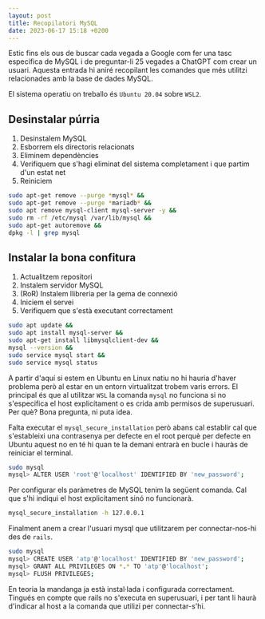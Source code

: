 ```yaml
---
layout: post
title: Recopilatori MySQL
date: 2023-06-17 15:18 +0200
---
```


Estic fins els ous de buscar cada vegada a Google com fer una tasc específica de MySQL i de preguntar-li 25 vegades a ChatGPT com crear un usuari. Aquesta entrada hi aniré recopilant les comandes que més utilitzi relacionades amb la base de dades MySQL.

El sistema operatiu on treballo és `Ubuntu 20.04` sobre `WSL2`.

## Desinstalar púrria

1. Desinstalem MySQL
2. Esborrem els directoris relacionats
3. Eliminem dependències
4. Verifiquem que s'hagi eliminat del sistema completament i que partim d'un estat net
5. Reiniciem

```bash
sudo apt-get remove --purge *mysql* &&
sudo apt-get remove --purge *mariadb* &&
sudo apt remove mysql-client mysql-server -y &&
sudo rm -rf /etc/mysql /var/lib/mysql &&
sudo apt-get autoremove &&
dpkg -l | grep mysql
```

## Instalar la bona confitura

1. Actualitzem repositori
2. Instalem servidor MySQL
3. (RoR) Instalem llibreria per la gema de connexió
4. Iniciem el servei
5. Verifiquem que s'està executant correctament

```bash
sudo apt update &&
sudo apt install mysql-server &&
sudo apt-get install libmysqlclient-dev &&
mysql --version &&
sudo service mysql start &&
sudo service mysql status
```

A partir d'aquí si estem en Ubuntu en Linux natiu no hi hauria d'haver problema però al estar en un entorn virtualitzat trobem varis errors. El principal és que al utilitzar `WSL` la comanda `mysql` no funciona si no s'especifica el host explicítament o es crida amb permisos de superusuari. Per què? Bona pregunta, ni puta idea.

Falta executar el `mysql_secure_installation` però abans cal establir cal que s'estableixi una contrasenya per defecte en el root perquè per defecte en Ubuntu aquest no en té hi quan te la demani entrarà en bucle i hauràs de reiniciar el terminal.

```bash
sudo mysql
mysql> ALTER USER 'root'@'localhost' IDENTIFIED BY 'new_password';
```

Per configurar els paràmetres de MySQL tenim la següent comanda. Cal que s'hi indiqui el host explicítament sinó no funcionarà.

```bash
mysql_secure_installation -h 127.0.0.1
```

Finalment anem a crear l'usuari mysql que utilitzarem per connectar-nos-hi des de `rails`.

```bash
sudo mysql
mysql> CREATE USER 'atp'@'localhost' IDENTIFIED BY 'new_password';
mysql> GRANT ALL PRIVILEGES ON *.* TO 'atp'@'localhost';
mysql> FLUSH PRIVILEGES;
```

En teoria la mandanga ja està instal·lada i configurada correctament. Tingués en compte que rails no s'executa en superusuari, i per tant li haurà d'indicar al host a la comanda que utilizi per connectar-s'hi.
